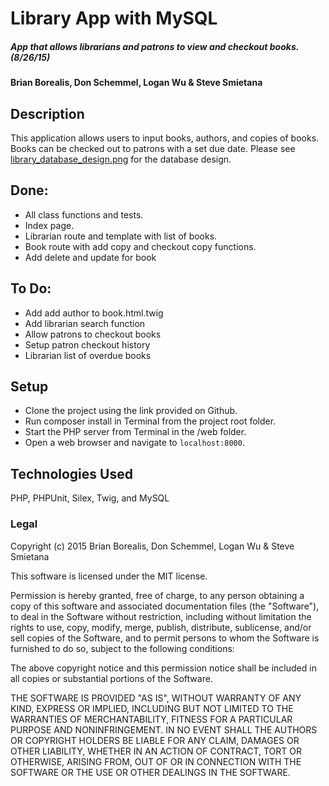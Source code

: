 # Library App with MySQL

##### App that allows librarians and patrons to view and checkout books. (8/26/15)

#### Brian Borealis, Don Schemmel, Logan Wu & Steve Smietana

## Description

This application allows users to input books, authors, and copies of books.
Books can be checked out to patrons with a set due date. Please see [library_database_design.png](library_database_design.png) for the database design.

## Done:
* All class functions and tests.
* Index page.
* Librarian route and template with list of books.
* Book route with add copy and checkout copy functions.
* Add delete and update for book

## To Do:
* Add add author to book.html.twig
* Add librarian search function
* Allow patrons to checkout books
* Setup patron checkout history
* Librarian list of overdue books

## Setup
* Clone the project using the link provided on Github.
* Run composer install in Terminal from the project root folder.
* Start the PHP server from Terminal in the /web folder.
* Open a web browser and navigate to ```localhost:8000```.

## Technologies Used

PHP, PHPUnit, Silex, Twig, and MySQL

### Legal

Copyright (c) 2015 Brian Borealis, Don Schemmel, Logan Wu & Steve Smietana

This software is licensed under the MIT license.

Permission is hereby granted, free of charge, to any person obtaining a copy
of this software and associated documentation files (the "Software"), to deal
in the Software without restriction, including without limitation the rights
to use, copy, modify, merge, publish, distribute, sublicense, and/or sell
copies of the Software, and to permit persons to whom the Software is
furnished to do so, subject to the following conditions:

The above copyright notice and this permission notice shall be included in
all copies or substantial portions of the Software.

THE SOFTWARE IS PROVIDED "AS IS", WITHOUT WARRANTY OF ANY KIND, EXPRESS OR
IMPLIED, INCLUDING BUT NOT LIMITED TO THE WARRANTIES OF MERCHANTABILITY,
FITNESS FOR A PARTICULAR PURPOSE AND NONINFRINGEMENT. IN NO EVENT SHALL THE
AUTHORS OR COPYRIGHT HOLDERS BE LIABLE FOR ANY CLAIM, DAMAGES OR OTHER
LIABILITY, WHETHER IN AN ACTION OF CONTRACT, TORT OR OTHERWISE, ARISING FROM,
OUT OF OR IN CONNECTION WITH THE SOFTWARE OR THE USE OR OTHER DEALINGS IN
THE SOFTWARE.
